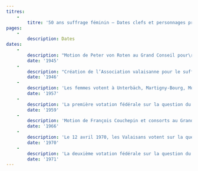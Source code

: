 ```yaml
---
titres:
    -
        titre: '50 ans suffrage féminin – Dates clefs et personnages principaux'
pages:
    -
        description: Dates
dates:
    -
        description: "Motion de Peter von Roten au Grand Conseil pour\r\nl’introduction du suffrage féminin au niveau cantonal.\r\nCette motion est refusée par le Grand Conseil. "
        date: '1945'
    -
        description: "Création de l’Association valaisanne pour le suffrage\r\nféminin (AVPSF) dont Renée de Sépibus devient la\r\nprésidente. Hermann Pellegrini lui succède en 1969."
        date: '1946'
    -
        description: 'Les femmes votent à Unterbäch, Martigny-Bourg, Monthey et Sierre au sujet de la loi fédérale sur la protection des civils. En effet, cela les concerne directement puisqu’il s’agit notamment, si cette votation est acceptée, de rendre obligatoire le service de gardes d’immeubles pour les femmes en cas de guerre. L’idée, en ce qui concerne Unterbäch, vient de Peter von Roten.'
        date: '1957'
    -
        description: 'La première votation fédérale sur la question du suffrage féminin a lieu le 1er février. L’objet est rejeté par le peuple – ou plutôt les hommes – à 66.9%. Le taux de participation s’élève à 66.7%. Le Valais refuse l’objet à près de 70%'
        date: '1959'
    -
        description: 'Motion de François Couchepin et consorts au Grand Conseil pour l’introduction du suffrage féminin au niveau cantonal. Cette motion est acceptée en février 1967. Elle mène à la votation cantonale de 1970 sur la question du suffrage féminin.'
        date: '1966'
    -
        description: 'Le 12 avril 1970, les Valaisans votent sur la question du suffrage féminin. L’objet est accepté avec le plus haut pourcentage de « OUI » jamais enregistré à l’époque, pour une votation cantonale sur la question du droit de vote et d’éligibilité des femmes, 72,6%. Le Valais devient ainsi le 6e canton à accorder le droit de vote et d’éligibilité aux femmes'
        date: '1970'
    -
        description: 'La deuxième votation fédérale sur la question du suffrage féminin a lieu le 7 février. L’objet est accepté par le peuple suisse à 65.7% avec un taux de participation approchant les 56%. Le Valais accepte d’introduire le suffrage féminin au niveau fédéral à presque 80%.'
        date: '1971'
---
```


